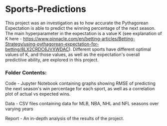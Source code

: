 # Sports-Predictions

This project was an investigation as to how accurate the Pythagorean Expectation is able to predict the winning percentage of the next season.  The main hyperparameter in the expectation is a value K (see explanation of K here - https://www.pinnacle.com/en/betting-articles/Betting-Strategy/using-pythagorean-expectation-for-betting/8LX2CRDC6JVXWDAC).  Different sports have different optimal values of K, and those values, as well as the expectation's overall predictiive ability, are explored in this project.

### Folder Contents:

Code - Jupyter Notebook containing graphs showing RMSE of predicting the next season's win percentage for each sport, as well as a correlation plot of actual vs expected wins.

Data - CSV files containing data for MLB, NBA, NHL and NFL seasons over varying years

Report - An in-depth analysis of the results of the project.
